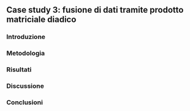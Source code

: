## Case study 3: fusione di dati tramite prodotto matriciale diadico

### Introduzione

### Metodologia

### Risultati

### Discussione

### Conclusioni
